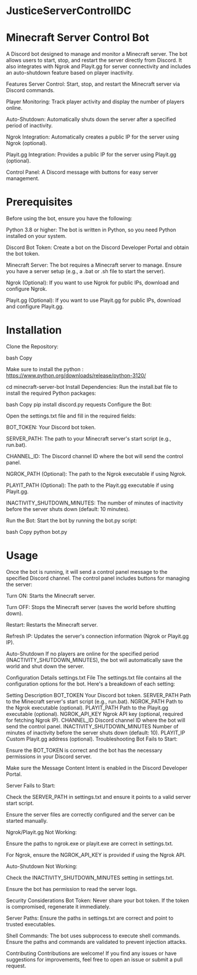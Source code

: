 # JusticeServerControllDC
# Minecraft Server Control Bot
A Discord bot designed to manage and monitor a Minecraft server. The bot allows users to start, stop, and restart the server directly from Discord. It also integrates with Ngrok and Playit.gg for server connectivity and includes an auto-shutdown feature based on player inactivity.

Features
Server Control: Start, stop, and restart the Minecraft server via Discord commands.

Player Monitoring: Track player activity and display the number of players online.

Auto-Shutdown: Automatically shuts down the server after a specified period of inactivity.

Ngrok Integration: Automatically creates a public IP for the server using Ngrok (optional).

Playit.gg Integration: Provides a public IP for the server using Playit.gg (optional).

Control Panel: A Discord message with buttons for easy server management.

# Prerequisites
Before using the bot, ensure you have the following:

Python 3.8 or higher: The bot is written in Python, so you need Python installed on your system.

Discord Bot Token: Create a bot on the Discord Developer Portal and obtain the bot token.

Minecraft Server: The bot requires a Minecraft server to manage. Ensure you have a server setup (e.g., a .bat or .sh file to start the server).

Ngrok (Optional): If you want to use Ngrok for public IPs, download and configure Ngrok.

Playit.gg (Optional): If you want to use Playit.gg for public IPs, download and configure Playit.gg.

# Installation
Clone the Repository:

bash
Copy

 Make sure to install the python : https://www.python.org/downloads/release/python-3120/

cd minecraft-server-bot
Install Dependencies:
Run the install.bat file to install the required Python packages:

bash
Copy
pip install discord.py requests
Configure the Bot:

Open the settings.txt file and fill in the required fields:

BOT_TOKEN: Your Discord bot token.

SERVER_PATH: The path to your Minecraft server's start script (e.g., run.bat).

CHANNEL_ID: The Discord channel ID where the bot will send the control panel.

NGROK_PATH (Optional): The path to the Ngrok executable if using Ngrok.

PLAYIT_PATH (Optional): The path to the Playit.gg executable if using Playit.gg.

INACTIVITY_SHUTDOWN_MINUTES: The number of minutes of inactivity before the server shuts down (default: 10 minutes).

Run the Bot:
Start the bot by running the bot.py script:

bash
Copy
python bot.py
# Usage
Once the bot is running, it will send a control panel message to the specified Discord channel. The control panel includes buttons for managing the server:

Turn ON: Starts the Minecraft server.

Turn OFF: Stops the Minecraft server (saves the world before shutting down).

Restart: Restarts the Minecraft server.

Refresh IP: Updates the server's connection information (Ngrok or Playit.gg IP).

Auto-Shutdown
If no players are online for the specified period (INACTIVITY_SHUTDOWN_MINUTES), the bot will automatically save the world and shut down the server.

Configuration Details
settings.txt File
The settings.txt file contains all the configuration options for the bot. Here's a breakdown of each setting:

Setting	Description
BOT_TOKEN	Your Discord bot token.
SERVER_PATH	Path to the Minecraft server's start script (e.g., run.bat).
NGROK_PATH	Path to the Ngrok executable (optional).
PLAYIT_PATH	Path to the Playit.gg executable (optional).
NGROK_API_KEY	Ngrok API key (optional, required for fetching Ngrok IP).
CHANNEL_ID	Discord channel ID where the bot will send the control panel.
INACTIVITY_SHUTDOWN_MINUTES	Number of minutes of inactivity before the server shuts down (default: 10).
PLAYIT_IP	Custom Playit.gg address (optional).
Troubleshooting
Bot Fails to Start:

Ensure the BOT_TOKEN is correct and the bot has the necessary permissions in your Discord server.

Make sure the Message Content Intent is enabled in the Discord Developer Portal.

Server Fails to Start:

Check the SERVER_PATH in settings.txt and ensure it points to a valid server start script.

Ensure the server files are correctly configured and the server can be started manually.

Ngrok/Playit.gg Not Working:

Ensure the paths to ngrok.exe or playit.exe are correct in settings.txt.

For Ngrok, ensure the NGROK_API_KEY is provided if using the Ngrok API.

Auto-Shutdown Not Working:

Check the INACTIVITY_SHUTDOWN_MINUTES setting in settings.txt.

Ensure the bot has permission to read the server logs.

Security Considerations
Bot Token: Never share your bot token. If the token is compromised, regenerate it immediately.

Server Paths: Ensure the paths in settings.txt are correct and point to trusted executables.

Shell Commands: The bot uses subprocess to execute shell commands. Ensure the paths and commands are validated to prevent injection attacks.

Contributing
Contributions are welcome! If you find any issues or have suggestions for improvements, feel free to open an issue or submit a pull request.

